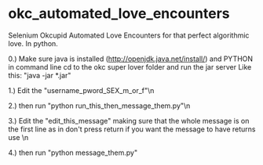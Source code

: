 okc_automated_love_encounters
=============================

Selenium Okcupid Automated Love Encounters for that perfect algorithmic love. In python.

0.) Make sure java  is installed (http://openjdk.java.net/install/) and PYTHON in command line cd to the okc super lover folder and run the jar server Like this: "java -jar *.jar" 

1.) Edit the "username_pword_SEX_m_or_f"\n

2.) then run "python run_this_then_message_them.py"\n

3.) Edit the "edit_this_message" making sure that the whole message is on the first line as in don't press return if you want the message to have returns use \n

4.) then run "python message_them.py"
